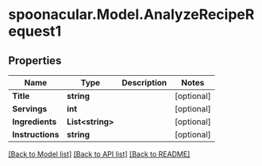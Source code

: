 # spoonacular.Model.AnalyzeRecipeRequest1

## Properties

Name | Type | Description | Notes
------------ | ------------- | ------------- | -------------
**Title** | **string** |  | [optional] 
**Servings** | **int** |  | [optional] 
**Ingredients** | **List&lt;string&gt;** |  | [optional] 
**Instructions** | **string** |  | [optional] 

[[Back to Model list]](../README.md#documentation-for-models) [[Back to API list]](../README.md#documentation-for-api-endpoints) [[Back to README]](../README.md)

